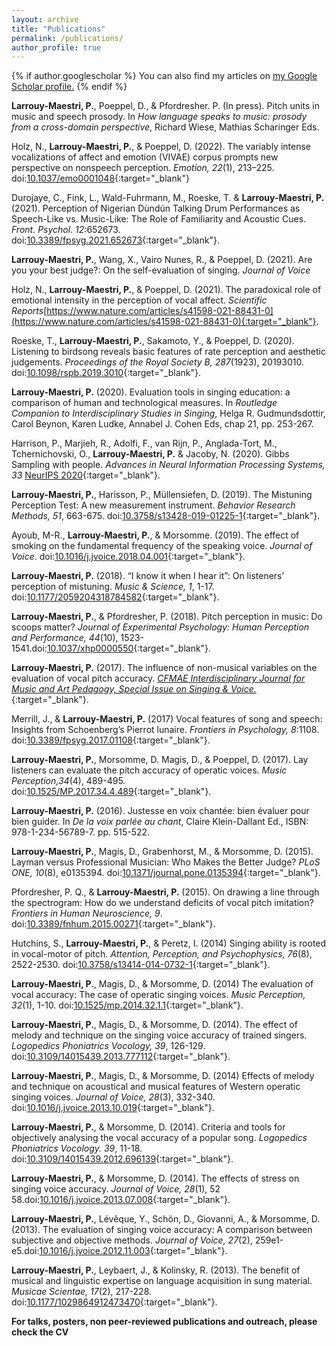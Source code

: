 ```yaml
---
layout: archive
title: "Publications"
permalink: /publications/
author_profile: true
---
```


{% if author.googlescholar %}
  You can also find my articles on <u><a href="{{author.googlescholar}}">my Google Scholar profile</a>.</u>
{% endif %}

**Larrouy-Maestri, P.**, Poeppel, D., & Pfordresher. P. (In press). Pitch units in music and speech prosody. In *How language speaks to music: prosody from a cross-domain perspective*, Richard Wiese, Mathias Scharinger Eds.

Holz, N., **Larrouy-Maestri, P.**, & Poeppel, D. (2022). The variably intense vocalizations of affect and emotion (VIVAE) corpus prompts new perspective on nonspeech perception. *Emotion, 22*(1), 213–225. doi:[10.1037/emo0001048](https://doi.org/10.1037/emo0001048){:target="_blank"}

Durojaye, C., Fink, L., Wald-Fuhrmann, M., Roeske, T. & **Larrouy-Maestri, P.** (2021). Perception of Nigerian Dùndún Talking Drum Performances as Speech-Like vs. Music-Like: The Role of Familiarity and Acoustic Cues. *Front. Psychol. 12*:652673. doi:[10.3389/fpsyg.2021.652673](https://doi.org/10.3389/fpsyg.2021.652673){:target="_blank"}.

**Larrouy-Maestri, P.**, Wang, X., Vairo Nunes, R., & Poeppel, D. (2021). Are you your best judge?: On the self-evaluation of singing. *Journal of Voice* 

Holz, N., **Larrouy-Maestri, P.**, & Poeppel, D. (2021). The paradoxical role of emotional intensity in the perception of vocal affect. *Scientific Reports*[https://www.nature.com/articles/s41598-021-88431-0](https://www.nature.com/articles/s41598-021-88431-0){:target="_blank"}.

Roeske, T., **Larrouy-Maestri, P.**, Sakamoto, Y., & Poeppel, D. (2020). Listening to birdsong reveals basic features of rate perception and aesthetic judgements. *Proceedings of the Royal Society B, 287*(1923), 20193010. doi:[10.1098/rspb.2019.3010](https://royalsocietypublishing.org/doi/full/10.1098/rspb.2019.3010){:target="_blank"}.

**Larrouy-Maestri, P.** (2020). Evaluation tools in singing education: a comparison of human and technological measures. In *Routledge Companion to Interdisciplinary Studies in Singing*, Helga R. Gudmundsdottir, Carol Beynon, Karen Ludke, Annabel J. Cohen Eds, chap 21, pp. 253-267.

Harrison, P., Marjieh, R., Adolfi, F., van Rijn, P., Anglada-Tort, M., Tchernichovski, O., **Larrouy-Maestri, P.** & Jacoby, N. (2020). Gibbs Sampling with people. *Advances in Neural Information Processing Systems, 33* [NeurIPS 2020](https://proceedings.neurips.cc/paper/2020/hash/7880d7226e872b776d8b9f23975e2a3d-Abstract.html){:target="_blank"}.

**Larrouy-Maestri, P.**, Harisson, P., Müllensiefen, D. (2019). The Mistuning Perception Test: A new measurement instrument. *Behavior Research Methods, 51*, 663-675. doi:[10.3758/s13428-019-01225-1](https://link.springer.com/article/10.3758/s13428-019-01225-1){:target="_blank"}.

Ayoub, M-R., **Larrouy-Maestri, P.**, & Morsomme. (2019). The effect of smoking on the fundamental frequency of the speaking voice. *Journal of Voice*. doi:[10.1016/j.jvoice.2018.04.001](https://www.sciencedirect.com/science/article/abs/pii/S0892199717305921){:target="_blank"}.

**Larrouy-Maestri, P.** (2018). “I know it when I hear it”: On listeners’ perception of mistuning. *Music & Science, 1*, 1-17. doi:[10.1177/2059204318784582](https://journals.sagepub.com/doi/10.1177/2059204318784582){:target="_blank"}.

**Larrouy-Maestri, P.**, & Pfordresher, P. (2018). Pitch perception in music: Do scoops matter? *Journal of Experimental Psychology: Human Perception and Performance, 44*(10), 1523-1541.doi:[10.1037/xhp0000550](https://pubmed.ncbi.nlm.nih.gov/29975095/){:target="_blank"}.

**Larrouy-Maestri, P.** (2017). The influence of non-musical variables on the evaluation of vocal pitch accuracy. [*CFMAE Interdisciplinary Journal for Music and Art Pedagogy, Special Issue on Singing & Voice.*](https://cfmaejournal.wordpress.com/2019/01/29/cfmae-vol-9-2017-singing-voice-special-issue/){:target="_blank"}.

Merrill, J., & **Larrouy-Maestri, P.** (2017) Vocal features of song and speech: Insights from Schoenberg’s Pierrot lunaire. *Frontiers in Psychology, 8*:1108. doi:[10.3389/fpsyg.2017.01108](https://www.frontiersin.org/articles/10.3389/fpsyg.2017.01108/full){:target="_blank"}.

**Larrouy-Maestri, P.**, Morsomme, D. Magis, D., & Poeppel, D. (2017). Lay listeners can evaluate the pitch accuracy of operatic voices. *Music Perception,34*(4), 489-495. doi:[10.1525/MP.2017.34.4.489](https://online.ucpress.edu/mp/article-abstract/34/4/489/62808/Lay-Listeners-Can-Evaluate-the-Pitch-Accuracy-of?redirectedFrom=fulltext){:target="_blank"}.

**Larrouy-Maestri, P.** (2016). Justesse en voix chantée: bien évaluer pour bien guider. In *De la voix parlée au chant*, Claire Klein-Dallant Ed., ISBN: 978-1-234-56789-7. pp. 515-522.

**Larrouy-Maestri, P.**, Magis, D., Grabenhorst, M., & Morsomme, D. (2015). Layman versus Professional Musician: Who Makes the Better Judge? *PLoS ONE, 10*(8), e0135394. doi:[10.1371/journal.pone.0135394](https://journals.plos.org/plosone/article?id=10.1371/journal.pone.0135394#:~:text=The%20present%20study%20investigates%20laypersons,melodies%20performed%20by%20untrained%20singers.&text=The%20findings%20suggest%20that%20the,pitch%20accuracy%20of%20untrained%20singers.){:target="_blank"}.

Pfordresher, P. Q., & **Larrouy-Maestri, P.** (2015). On drawing a line through the spectrogram: How do we understand deficits of vocal pitch imitation? *Frontiers in Human Neuroscience, 9*. doi:[10.3389/fnhum.2015.00271](https://www.frontiersin.org/articles/10.3389/fnhum.2015.00271/full){:target="_blank"}.

Hutchins, S., **Larrouy-Maestri, P.**, & Peretz, I. (2014) Singing ability is rooted in vocal-motor of pitch. *Attention, Perception, and Psychophysics, 76*(8), 2522-2530. doi:[10.3758/s13414-014-0732-1](https://pubmed.ncbi.nlm.nih.gov/25060548/){:target="_blank"}.

**Larrouy-Maestri, P.**, Magis, D., & Morsomme, D. (2014) The evaluation of vocal accuracy: The case of operatic singing voices. *Music Perception, 32*(1), 1-10. doi:[10.1525/mp.2014.32.1.1](https://www.jstor.org/stable/10.1525/mp.2014.32.1.1){:target="_blank"}.

**Larrouy-Maestri, P.**, Magis, D., & Morsomme, D. (2014). The effect of melody and technique on the singing voice accuracy of trained singers. *Logopedics Phoniatrics Vocology, 39*, 126-129. doi:[10.3109/14015439.2013.777112](https://pubmed.ncbi.nlm.nih.gov/23570497/){:target="_blank"}.

**Larrouy-Maestri, P.**, Magis, D., & Morsomme, D. (2014) Effects of melody and technique on acoustical and musical features of Western operatic singing voices. *Journal of Voice, 28*(3), 332-340. doi:[10.1016/j.jvoice.2013.10.019](https://pubmed.ncbi.nlm.nih.gov/24495421/){:target="_blank"}.

**Larrouy-Maestri, P.**, & Morsomme, D. (2014). Criteria and tools for objectively analysing the vocal accuracy of a popular song. *Logopedics Phoniatrics Vocology. 39*, 11-18. doi:[10.3109/14015439.2012.696139](https://pubmed.ncbi.nlm.nih.gov/22721558/){:target="_blank"}.

**Larrouy-Maestri, P.**, & Morsomme, D. (2014). The effects of stress on singing voice accuracy. *Journal of Voice, 28*(1), 52 58.doi:[10.1016/j.jvoice.2013.07.008](https://www.jvoice.org/article/S0892-1997(13)00144-6/references){:target="_blank"}.

**Larrouy-Maestri, P.**, Lévêque, Y., Schön, D., Giovanni, A., & Morsomme, D. (2013). The evaluation of singing voice accuracy: A comparison between subjective and objective methods. *Journal of Voice, 27*(2), 259e1-e5.doi:[10.1016/j.jvoice.2012.11.003](https://www.jvoice.org/article/S0892-1997(12)00195-6/fulltext){:target="_blank"}.

**Larrouy-Maestri, P.**, Leybaert, J., & Kolinsky, R. (2013). The benefit of musical and linguistic expertise on language acquisition in sung material. *Musicae Scientae, 17*(2), 217-228. doi:[10.1177/1029864912473470](https://psycnet.apa.org/record/2013-21513-005){:target="_blank"}.




**For talks, posters, non peer-reviewed publications and outreach, please check the CV**

<!--
{% include base_path %}

{% for post in site.publications reversed %}
  {% include archive-single.html %}
{% endfor %}
-->

